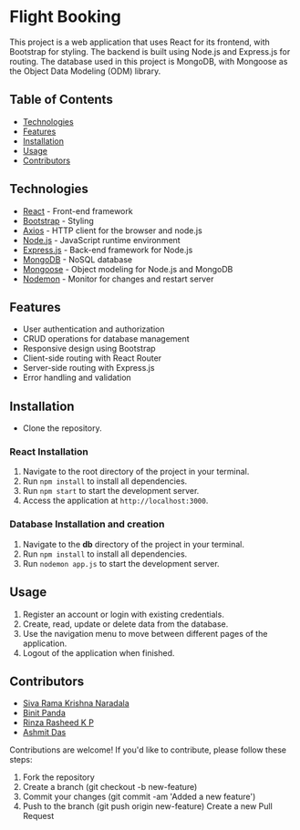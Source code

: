 # Flight Booking

This project is a web application that uses React for its frontend, with Bootstrap for styling. The backend is built using Node.js and Express.js for routing. The database used in this project is MongoDB, with Mongoose as the Object Data Modeling (ODM) library.

## Table of Contents

- [Technologies](#technologies)
- [Features](#features)
- [Installation](#installation)
- [Usage](#usage)
- [Contributors](#contributors)

## Technologies

- [React](https://react.dev/) - Front-end framework
- [Bootstrap](https://getbootstrap.com/) - Styling
- [Axios](https://github.com/axios/axios) - HTTP client for the browser and node.js
- [Node.js](https://nodejs.org/en) - JavaScript runtime environment
- [Express.js](https://expressjs.com/) - Back-end framework for Node.js
- [MongoDB](https://www.mongodb.com/) - NoSQL database
- [Mongoose](https://mongoosejs.com/) - Object modeling for Node.js and MongoDB
- [Nodemon](https://nodemon.io/) - Monitor for changes and restart server

## Features

- User authentication and authorization
- CRUD operations for database management
- Responsive design using Bootstrap
- Client-side routing with React Router
- Server-side routing with Express.js
- Error handling and validation

## Installation

- Clone the repository.

### React Installation
1. Navigate to the root directory of the project in your terminal.
2. Run `npm install` to install all dependencies.
3. Run `npm start` to start the development server.
4. Access the application at `http://localhost:3000`.

### Database Installation and creation
1. Navigate to the **db** directory of the project in your terminal.
2. Run `npm install` to install all dependencies.
3. Run `nodemon app.js` to start the development server.

## Usage

1. Register an account or login with existing credentials.
2. Create, read, update or delete data from the database.
3. Use the navigation menu to move between different pages of the application.
4. Logout of the application when finished.

## Contributors

- [Siva Rama Krishna Naradala](https://github.com/shiva21602)
- [Binit Panda](https://github.com/Binitpanda123)
- [Rinza Rasheed K P](https://github.com/rinza-rasheed)
- [Ashmit Das](https://github.com/AshmitDas)

Contributions are welcome! If you'd like to contribute, please follow these steps:

1. Fork the repository
2. Create a branch (git checkout -b new-feature)
3. Commit your changes (git commit -am 'Added a new feature')
4. Push to the branch (git push origin new-feature)
Create a new Pull Request

